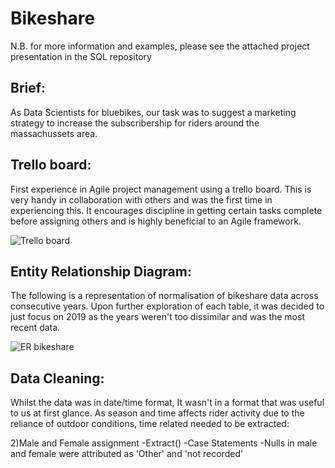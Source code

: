 # Bikeshare 

N.B. for more information and examples, please see the attached project presentation in the SQL repository

## Brief:

As Data Scientists for bluebikes, our task was to suggest a marketing strategy to increase the subscribership for riders around the massachussets area.

## Trello board:
First experience in Agile project management using a trello board. This is very handy in collaboration with others and was the first time in experiencing this. It encourages discipline in getting certain tasks complete before assigning others and is highly beneficial to an Agile framework.

![Trello board](https://user-images.githubusercontent.com/116355407/232326679-4c4b7fab-c244-4643-9125-0ecbd76df3f4.png)

## Entity Relationship Diagram:
The following is a representation of normalisation of bikeshare data across consecutive years. Upon further exploration of each table, it was decided to just focus on 2019 as the years weren't too dissimilar and was the most recent data.

![ER bikeshare](https://user-images.githubusercontent.com/116355407/232326774-10a87f08-cfc9-4c7c-ab2d-455396601091.png)


 ## Data Cleaning: 
 Whilst the data was in date/time format, It wasn't in a format that was useful to us at first glance. As season and time affects rider activity due to the reliance of outdoor conditions, time related needed to be extracted: 
 

2)Male and Female assignment 
-Extract()
-Case Statements 
-Nulls in male and female were attributed as 'Other' and 'not recorded'


